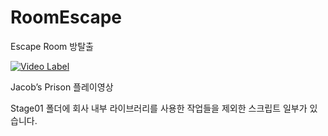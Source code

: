 # RoomEscape

Escape Room 방탈출 

[![Video Label](http://img.youtube.com/vi/u0XkuLmvZGs/0.jpg)](https://youtu.be/u0XkuLmvZGs)

Jacob’s Prison 플레이영상

Stage01 폴더에 회사 내부 라이브러리를 사용한 작업들을 제외한 스크립트 일부가 있습니다.


